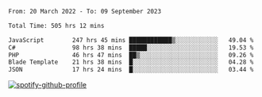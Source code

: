 <!--START_SECTION:waka-->

```txt
From: 20 March 2022 - To: 09 September 2023

Total Time: 505 hrs 12 mins

JavaScript        247 hrs 45 mins ████████████▒░░░░░░░░░░░░   49.04 %
C#                98 hrs 38 mins  █████░░░░░░░░░░░░░░░░░░░░   19.53 %
PHP               46 hrs 47 mins  ██▒░░░░░░░░░░░░░░░░░░░░░░   09.26 %
Blade Template    21 hrs 38 mins  █░░░░░░░░░░░░░░░░░░░░░░░░   04.28 %
JSON              17 hrs 24 mins  █░░░░░░░░░░░░░░░░░░░░░░░░   03.44 %
```

<!--END_SECTION:waka-->
[![spotify-github-profile](https://spotify-github-profile.vercel.app/api/view?uid=c00zprrvy9xiloa9qnco3hmng&cover_image=true&theme=novatorem&show_offline=false&background_color=121212&bar_color=53b14f&bar_color_cover=false)](https://spotify-github-profile.vercel.app/api/view?uid=c00zprrvy9xiloa9qnco3hmng&redirect=true)



